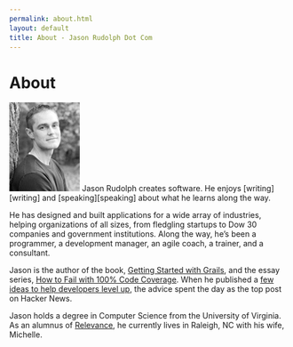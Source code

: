 ```yaml
---
permalink: about.html
layout: default
title: About - Jason Rudolph Dot Com
---
```

# About

<img src="/images/jasonrudolph.jpg" class="inline-left" title="Jason Rudolph (Photo by Neil Boyd)" alt="Jason Rudolph (Photo by Neil Boyd)" />
Jason Rudolph creates software.
He enjoys [writing][writing] and [speaking][speaking] about what he learns along the way.

He has designed and built applications for a wide array of industries, helping organizations of all sizes, from fledgling startups to Dow 30 companies and government institutions.
Along the way, he’s been a programmer, a development manager, an agile coach, a trainer, and a consultant.

Jason is the author of the book, [Getting Started with Grails][gswg],
and the essay series, [How to Fail with 100% Code Coverage][testing-anti-patterns].
When he published a [few ideas to help developers level up][programming-achievements], the advice spent the day as the top post on Hacker News.

Jason holds a degree in Computer Science from the University of Virginia.
As an alumnus of [Relevance][], he currently lives in Raleigh, NC with his wife, Michelle.

[gswg]: /gswg_reviews.html
[programming-achievements]: /blog/2011/08/09/programming-achievements-how-to-level-up-as-a-developer/
[relevance]: http://thinkrelevance.com
[testing-anti-patterns]: /blog/testing-anti-patterns-how-to-fail-with-100-test-coverage/
[speaking]: /events
[writing]: /blog
